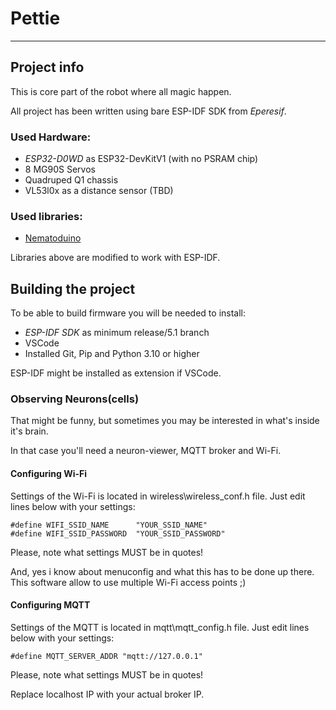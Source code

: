# Pettie

***


## Project info
This is core part of the robot where all magic happen.

All project has been written using bare ESP-IDF SDK from *Eperesif*.

### Used Hardware:
- *ESP32-D0WD* as ESP32-DevKitV1 (with no PSRAM chip)
- 8 MG90S Servos
- Quadruped Q1 chassis
- VL53l0x as a distance sensor (TBD)


### Used libraries:
- [Nematoduino](https://github.com/nategri/nematoduino.git "Nematoduino")
 
 
Libraries above are modified to work with ESP-IDF.
 

## Building the project

To be able to build firmware you will be needed to install:
 - *ESP-IDF SDK* as minimum release/5.1 branch
 - VSCode
 - Installed Git, Pip and Python 3.10 or higher
 
ESP-IDF might be installed as extension if VSCode.


### Observing Neurons(cells)

That might be funny, but sometimes you may be interested in what's inside it's brain.

In that case you'll need a neuron-viewer, MQTT broker and Wi-Fi.

#### Configuring Wi-Fi

Settings of the Wi-Fi is located in wireless\wireless_conf.h file.
Just edit lines below with your settings:
```
#define WIFI_SSID_NAME      "YOUR_SSID_NAME"
#define WIFI_SSID_PASSWORD  "YOUR_SSID_PASSWORD"
```
Please, note what settings MUST be in quotes!

And, yes i know about menuconfig and what this has to be done up there.
This software allow to use multiple Wi-Fi access points ;)

#### Configuring MQTT

Settings of the MQTT is located in mqtt\mqtt_config.h file.
Just edit lines below with your settings:
```
#define MQTT_SERVER_ADDR "mqtt://127.0.0.1" 
```
Please, note what settings MUST be in quotes!

Replace localhost IP with your actual broker IP.
